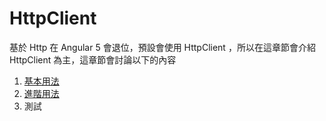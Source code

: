 # HttpClient

基於 Http 在 Angular 5 會退位，預設會使用 HttpClient ，所以在這章節會介紹 HttpClient 為主，這章節會討論以下的內容

1. [基本用法](httpclient-basic.md)
2. [進階用法](httpclient-advance.md)
3. 測試

